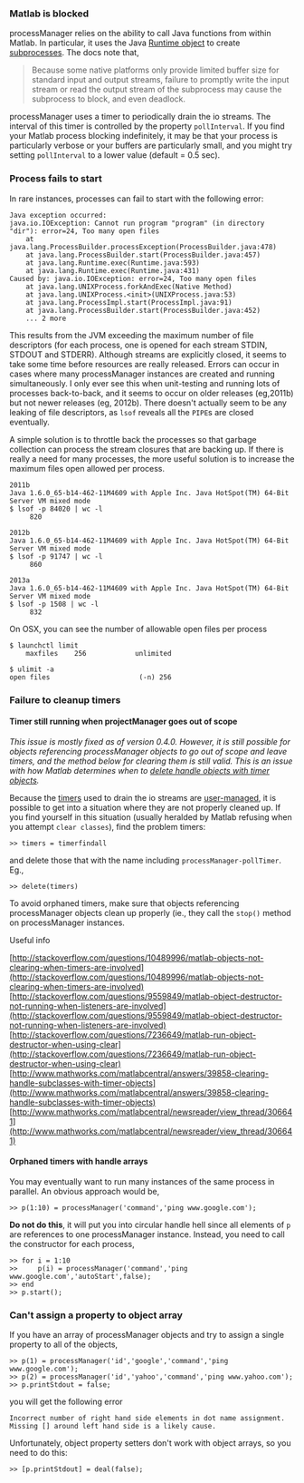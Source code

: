 ### Matlab is blocked
processManager relies on the ability to call Java functions from within Matlab. In particular, it uses the Java [Runtime object](http://docs.oracle.com/javase/6/docs/api/java/lang/Runtime.html) to create [subprocesses](http://docs.oracle.com/javase/6/docs/api/java/lang/Process.html). The docs note that,

>Because some native platforms only provide limited buffer size for standard input and output streams, failure to promptly write the input stream or read the output stream of the subprocess may cause the subprocess to block, and even deadlock.

processManager uses a timer to periodically drain the io streams. The interval of this timer is controlled by the property `pollInterval`. If you find your Matlab process blocking indefinitely, it may be that your process is particularly verbose or your buffers are particularly small, and you might try setting `pollInterval` to a lower value (default = 0.5 sec).

### Process fails to start
In rare instances, processes can fail to start with the following error:
```
Java exception occurred: 
java.io.IOException: Cannot run program "program" (in directory "dir"): error=24, Too many open files
	at java.lang.ProcessBuilder.processException(ProcessBuilder.java:478)
	at java.lang.ProcessBuilder.start(ProcessBuilder.java:457)
	at java.lang.Runtime.exec(Runtime.java:593)
	at java.lang.Runtime.exec(Runtime.java:431)
Caused by: java.io.IOException: error=24, Too many open files
	at java.lang.UNIXProcess.forkAndExec(Native Method)
	at java.lang.UNIXProcess.<init>(UNIXProcess.java:53)
	at java.lang.ProcessImpl.start(ProcessImpl.java:91)
	at java.lang.ProcessBuilder.start(ProcessBuilder.java:452)
	... 2 more
```
This results from the JVM exceeding the maximum number of file descriptors (for each process, one is opened for each stream STDIN, STDOUT and STDERR). Although streams are explicitly closed, it seems to take some time before resources are really released. Errors can occur in cases where many processManager instances are created and running simultaneously. I only ever see this when unit-testing and running lots of processes back-to-back, and it seems to occur on older releases (eg,2011b) but not newer releases (eg, 2012b). There doesn't actually seem to be any leaking of file descriptors, as `lsof` reveals all the `PIPE`s are closed eventually.

A simple solution is to throttle back the processes so that garbage collection can process the stream closures that are backing up. If there is really a need for many processes, the more useful solution is to increase the maximum files open allowed per process.
```
2011b
Java 1.6.0_65-b14-462-11M4609 with Apple Inc. Java HotSpot(TM) 64-Bit Server VM mixed mode
$ lsof -p 84020 | wc -l
     820

2012b
Java 1.6.0_65-b14-462-11M4609 with Apple Inc. Java HotSpot(TM) 64-Bit Server VM mixed mode
$ lsof -p 91747 | wc -l
     860

2013a
Java 1.6.0_65-b14-462-11M4609 with Apple Inc. Java HotSpot(TM) 64-Bit Server VM mixed mode
$ lsof -p 1508 | wc -l
     832
```
On OSX, you can see the number of allowable open files per process
```
$ launchctl limit
	maxfiles    256            unlimited

$ ulimit -a
open files                      (-n) 256
```

### Failure to cleanup timers
#### Timer still running when projectManager goes out of scope
_This issue is mostly fixed as of version 0.4.0. However, it is still possible for objects referencing processManager objects to go out of scope and leave timers, and the method below for clearing them is still valid. This is an issue with how Matlab determines when to [delete handle objects with timer objects](http://www.mathworks.fr/matlabcentral/answers/39858-clearing-handle-subclasses-with-timer-objects
)._

Because the [timers](http://www.mathworks.com/help/matlab/ref/timerclass.html) used to drain the io streams are [user-managed](http://blogs.mathworks.com/loren/2008/07/29/understanding-object-cleanup/), it is possible to get into a situation where they are not properly cleaned up. If you find yourself in this situation (usually heralded by Matlab refusing when you attempt `clear classes`), find the problem timers:
```
>> timers = timerfindall
```
and delete those that with the name including `processManager-pollTimer`. Eg.,
```
>> delete(timers)
```

To avoid orphaned timers, make sure that objects referencing processManager objects clean up properly (ie., they call the `stop()` method on processManager instances.

Useful info

[http://stackoverflow.com/questions/10489996/matlab-objects-not-clearing-when-timers-are-involved](http://stackoverflow.com/questions/10489996/matlab-objects-not-clearing-when-timers-are-involved)
[http://stackoverflow.com/questions/9559849/matlab-object-destructor-not-running-when-listeners-are-involved](http://stackoverflow.com/questions/9559849/matlab-object-destructor-not-running-when-listeners-are-involved)
[http://stackoverflow.com/questions/7236649/matlab-run-object-destructor-when-using-clear](http://stackoverflow.com/questions/7236649/matlab-run-object-destructor-when-using-clear)
[http://www.mathworks.com/matlabcentral/answers/39858-clearing-handle-subclasses-with-timer-objects](http://www.mathworks.com/matlabcentral/answers/39858-clearing-handle-subclasses-with-timer-objects)
[http://www.mathworks.com/matlabcentral/newsreader/view_thread/306641](http://www.mathworks.com/matlabcentral/newsreader/view_thread/306641)

#### Orphaned timers with handle arrays
You may eventually want to run many instances of the same process in parallel. An obvious approach would be,
```
>> p(1:10) = processManager('command','ping www.google.com');
```
**Do not do this**, it will put you into circular handle hell since all elements of `p` are references to one processManager instance. Instead, you need to call the constructor for each process,
```
>> for i = 1:10
>>     p(i) = processManager('command','ping www.google.com','autoStart',false);
>> end
>> p.start();
```

### Can't assign a property to object array
If you have an array of processManager objects and try to assign a single property to all of the objects, 
```
>> p(1) = processManager('id','google','command','ping www.google.com');
>> p(2) = processManager('id','yahoo','command','ping www.yahoo.com');
>> p.printStdout = false;
```
you will get the following error
```
Incorrect number of right hand side elements in dot name assignment.  Missing [] around left hand side is a likely cause.
```
Unfortunately, object property setters don't work with object arrays, so you need to do this:
```
>> [p.printStdout] = deal(false);
```